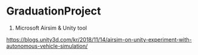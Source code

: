 # GraduationProject


1. Microsoft Airsim & Unity tool 

https://blogs.unity3d.com/kr/2018/11/14/airsim-on-unity-experiment-with-autonomous-vehicle-simulation/

